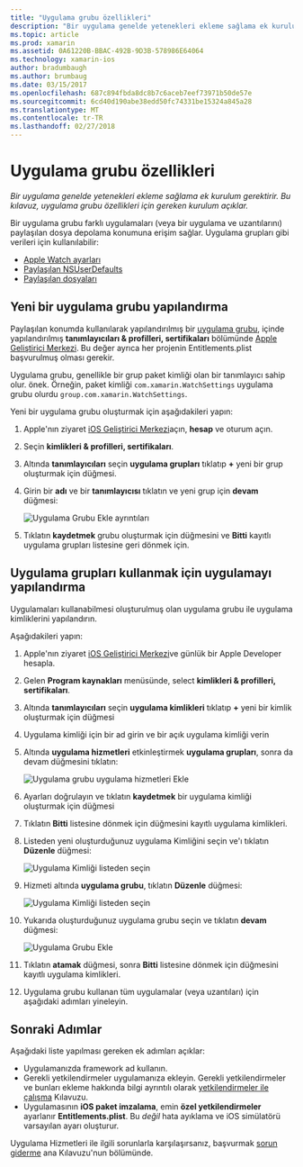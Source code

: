 ```yaml
---
title: "Uygulama grubu özellikleri"
description: "Bir uygulama genelde yetenekleri ekleme sağlama ek kurulum gerektirir. Bu kılavuz, uygulama grubu özellikleri için gereken kurulum açıklar."
ms.topic: article
ms.prod: xamarin
ms.assetid: 0A61220B-BBAC-492B-9D3B-578986E64064
ms.technology: xamarin-ios
author: bradumbaugh
ms.author: brumbaug
ms.date: 03/15/2017
ms.openlocfilehash: 687c894fbda8dc8b7c6aceb7eef73971b50de57e
ms.sourcegitcommit: 6cd40d190abe38edd50fc74331be15324a845a28
ms.translationtype: MT
ms.contentlocale: tr-TR
ms.lasthandoff: 02/27/2018
---
```

# <a name="app-group-capabilities"></a>Uygulama grubu özellikleri

_Bir uygulama genelde yetenekleri ekleme sağlama ek kurulum gerektirir. Bu kılavuz, uygulama grubu özellikleri için gereken kurulum açıklar._

Bir uygulama grubu farklı uygulamaları (veya bir uygulama ve uzantılarını) paylaşılan dosya depolama konumuna erişim sağlar. Uygulama grupları gibi verileri için kullanılabilir:

*   [Apple Watch ayarları](~/ios/watchos/app-fundamentals/settings.md)
*   [Paylaşılan NSUserDefaults](~/ios/app-fundamentals/user-defaults.md)
*   [Paylaşılan dosyaları](~/ios/watchos/app-fundamentals/parent-app.md#files)

## <a name="configure-a-new-app-group"></a>Yeni bir uygulama grubu yapılandırma

Paylaşılan konumda kullanılarak yapılandırılmış bir [uygulama grubu](https://developer.apple.com/library/content/documentation/Miscellaneous/Reference/EntitlementKeyReference/Chapters/EnablingAppSandbox.html#//apple_ref/doc/uid/TP40011195-CH4-SW19), içinde yapılandırılmış **tanımlayıcıları & profilleri, sertifikaları** bölümünde [Apple Geliştirici Merkezi](https://developer.apple.com/account/). Bu değer ayrıca her projenin Entitlements.plist başvurulmuş olması gerekir.

Uygulama grubu, genellikle bir grup paket kimliği olan bir tanımlayıcı sahip olur. önek. Örneğin, paket kimliği `com.xamarin.WatchSettings` uygulama grubu olurdu `group.com.xamarin.WatchSettings`.

Yeni bir uygulama grubu oluşturmak için aşağıdakileri yapın:

1.  Apple'nın ziyaret [iOS Geliştirici Merkezi](https://developer.apple.com/account/)açın, **hesap** ve oturum açın.
2.  Seçin **kimlikleri & profilleri, sertifikaları**.
3.  Altında **tanımlayıcıları** seçin **uygulama grupları** tıklatıp  **+**  yeni bir grup oluşturmak için düğmesi.
4.  Girin bir **adı** ve bir **tanımlayıcısı** tıklatın ve yeni grup için **devam** düğmesi: 
   
    ![Uygulama Grubu Ekle ayrıntıları](app-groups-capabilities-images/image52.png)

5.  Tıklatın **kaydetmek** grubu oluşturmak için düğmesini ve **Bitti** kayıtlı uygulama grupları listesine geri dönmek için.

## <a name="configure-an-app-to-use-app-groups"></a>Uygulama grupları kullanmak için uygulamayı yapılandırma

Uygulamaları kullanabilmesi oluşturulmuş olan uygulama grubu ile uygulama kimliklerini yapılandırın.

Aşağıdakileri yapın:

1.  Apple'nın ziyaret [iOS Geliştirici Merkezi](https://developer.apple.com/account/)ve günlük bir Apple Developer hesapla.
2.  Gelen **Program kaynakları** menüsünde, select **kimlikleri & profilleri, sertifikaları**.
3.  Altında **tanımlayıcıları** seçin **uygulama kimlikleri** tıklatıp  **+**  yeni bir kimlik oluşturmak için düğmesi
4.  Uygulama kimliği için bir ad girin ve bir açık uygulama kimliği verin
5.  Altında **uygulama hizmetleri** etkinleştirmek **uygulama grupları**, sonra da devam düğmesini tıklatın:

    ![Uygulama grubu uygulama hizmetleri Ekle](app-groups-capabilities-images/image53.png)

6.  Ayarları doğrulayın ve tıklatın **kaydetmek** bir uygulama kimliği oluşturmak için düğmesi
7.  Tıklatın **Bitti** listesine dönmek için düğmesini kayıtlı uygulama kimlikleri.
8.  Listeden yeni oluşturduğunuz uygulama Kimliğini seçin ve'ı tıklatın **Düzenle** düğmesi:

    ![Uygulama Kimliği listeden seçin](app-groups-capabilities-images/image54.png)

9.  Hizmeti altında **uygulama grubu**, tıklatın **Düzenle** düğmesi:

    ![Uygulama Kimliği listeden seçin](app-groups-capabilities-images/image55.png)

10. Yukarıda oluşturduğunuz uygulama grubu seçin ve tıklatın **devam** düğmesi:

    ![Uygulama Grubu Ekle](app-groups-capabilities-images/image56.png)

11. Tıklatın **atamak** düğmesi, sonra **Bitti** listesine dönmek için düğmesini kayıtlı uygulama kimlikleri.
12. Uygulama grubu kullanan tüm uygulamalar (veya uzantıları) için aşağıdaki adımları yineleyin.

## <a name="next-steps"></a>Sonraki Adımlar
 
Aşağıdaki liste yapılması gereken ek adımları açıklar:

* Uygulamanızda framework ad kullanın.
* Gerekli yetkilendirmeler uygulamanıza ekleyin. Gerekli yetkilendirmeler ve bunları ekleme hakkında bilgi ayrıntılı olarak [yetkilendirmeler ile çalışma](~/ios/deploy-test/provisioning/entitlements.md) Kılavuzu.
* Uygulamasının **iOS paket imzalama**, emin **özel yetkilendirmeler** ayarlanır **Entitlements.plist**. Bu _değil_ hata ayıklama ve iOS simülatörü varsayılan ayarı oluşturur.

Uygulama Hizmetleri ile ilgili sorunlarla karşılaşırsanız, başvurmak [sorun giderme](~/ios/deploy-test/provisioning/capabilities/index.md) ana Kılavuzu'nun bölümünde.